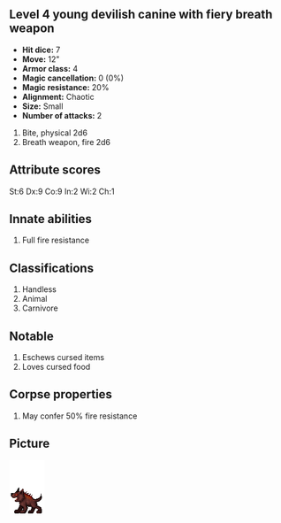 ## Level 4 young devilish canine with fiery breath weapon

- **Hit dice:** 7
- **Move:** 12"
- **Armor class:** 4
- **Magic cancellation:** 0 (0%)
- **Magic resistance:** 20%
- **Alignment:** Chaotic
- **Size:** Small
- **Number of attacks:** 2
1. Bite, physical 2d6
2. Breath weapon, fire 2d6

## Attribute scores

St:6 Dx:9 Co:9 In:2 Wi:2 Ch:1

## Innate abilities

1. Full fire resistance

## Classifications

1. Handless
2. Animal
3. Carnivore

## Notable

1. Eschews cursed items
2. Loves cursed food

## Corpse properties

1. May confer 50% fire resistance

## Picture

![Hell hound pup](https://github.com/hyvanmielenpelit/GnollHackTileSet/blob/main/Monsters/hell_hound_pup/hell_hound_pup.png?raw=true)
